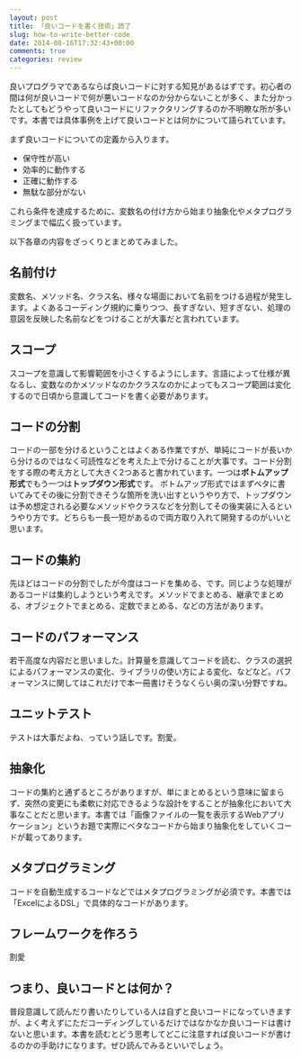 ```yaml
---
layout: post
title: 「良いコードを書く技術」読了
slug: how-to-write-better-code
date: 2014-08-16T17:32:43+00:00
comments: true
categories: review
---
```


良いプログラマであるならば良いコードに対する知見があるはずです。初心者の間は何が良いコードで何が悪いコードなのか分からないことが多く、また分かったとしてもどうやって良いコードにリファクタリングするのか不明瞭な所が多いです。本書では具体事例を上げて良いコードとは何かについて語られています。

まず良いコードについての定義から入ります。
<ul>
  <li>保守性が高い</li>
  <li>効率的に動作する</li>
  <li>正確に動作する</li>
  <li>無駄な部分がない</li>
</ul>
これら条件を達成するために、変数名の付け方から始まり抽象化やメタプログラミングまで幅広く扱っています。

以下各章の内容をざっくりとまとめてみました。
## 名前付け
変数名、メソッド名、クラス名、様々な場面において名前をつける過程が発生します。よくあるコーディング規約に乗りつつ、長すぎない、短すぎない、処理の意図を反映した名前などをつけることが大事だと言われています。

## スコープ
スコープを意識して影響範囲を小さくするようにします。言語によって仕様が異なるし、変数なのかメソッドなのかクラスなのかによってもスコープ範囲は変化するので日頃から意識してコードを書く必要があります。

## コードの分割
コードの一部を分けるということはよくある作業ですが、単純にコードが長いから分けるのではなく可読性などを考えた上で分けることが大事です。コード分割をする際の考え方として大きく2つあると書かれています。一つは<strong>ボトムアップ形式</strong>でもう一つは<strong>トップダウン形式</strong>です。
ボトムアップ形式ではまずベタに書いてみてその後に分割できそうな箇所を洗い出すというやり方で、トップダウンは予め想定される必要なメソッドやクラスなどを分割してその後実装に入るというやり方です。どちらも一長一短があるので両方取り入れて開発するのがいいと思います。

## コードの集約
先ほどはコードの分割でしたが今度はコードを集める、です。同じような処理があるコードは集約しようという考えです。メソッドでまとめる、継承でまとめる、オブジェクトでまとめる、定数でまとめる、などの方法があります。

## コードのパフォーマンス
若干高度な内容だと思いました。計算量を意識してコードを読む、クラスの選択によるパフォーマンスの変化、ライブラリの使い方による変化、などなど。パフォーマンスに関してはこれだけで本一冊書けそうなくらい奥の深い分野ですね。

## ユニットテスト
テストは大事だよね、っていう話しです。割愛。

## 抽象化
コードの集約と通ずるところがありますが、単にまとめるという意味に留まらず、突然の変更にも柔軟に対応できるような設計をすることが抽象化において大事なことだと思います。本書では「画像ファイルの一覧を表示するWebアプリケーション」というお題で実際にベタなコードから始まり抽象化をしていくコードが載ってあります。

## メタプログラミング
コードを自動生成するコードなどではメタプログラミングが必須です。本書では「ExcelによるDSL」で具体的なコードがあります。

## フレームワークを作ろう
割愛

## つまり、良いコードとは何か？
普段意識して読んだり書いたりしている人は自ずと良いコードになっていきますが、よく考えずにただコーディングしているだけではなかなか良いコードは書けないと思います。本書を読むとどう思考してどこに注意すれば良いコードが書けるのかの手助けになります。ぜひ読んでみるといいでしょう。
